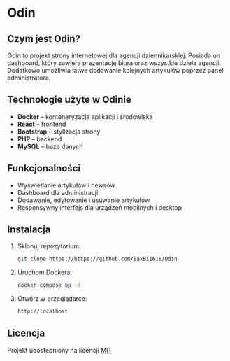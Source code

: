 # Odin

## Czym jest Odin?
Odin to projekt strony internetowej dla agencji dziennikarskiej. Posiada on dashboard, który zawiera prezentację biura oraz wszystkie dzieła agencji. Dodatkowo umożliwia łatwe dodawanie kolejnych artykułów poprzez panel administratora.

## Technologie użyte w Odinie
- **Docker** – konteneryzacja aplikacji i środowiska
- **React** – frontend
- **Bootstrap** – stylizacja strony
- **PHP** – backend
- **MySQL** – baza danych

## Funkcjonalności
- Wyświetlanie artykułów i newsów
- Dashboard dla administracji
- Dodawanie, edytowanie i usuwanie artykułów
- Responsywny interfejs dla urządzeń mobilnych i desktop

## Instalacja
1. Sklonuj repozytorium:
   ```bash
   git clone https://https://github.com/BaxBi1618/Odin
2. Uruchom Dockera:
    ```bash
    docker-compose up -d
3. Otwórz w przeglądarce:
    ```bash
    http://localhost

## Licencja
Projekt udostępniony na licencji [MIT](https://opensource.org/licenses/MIT)